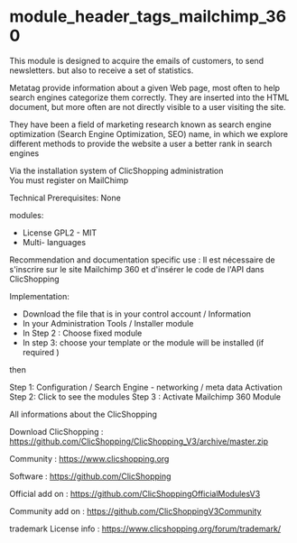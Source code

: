 # module_header_tags_mailchimp_360

This module is designed to acquire the emails of customers, to send newsletters. but also to receive a set of statistics.

Metatag provide information about a given Web page, most often to help search engines categorize them correctly. They are inserted into the HTML document, but more often are not directly visible to a user visiting the site.

They have been a field of marketing research known as search engine optimization (Search Engine Optimization, SEO) name, in which we explore different methods to provide the website a user a better rank in search engines

Via the installation system of ClicShopping administration  
You must register on MailChimp

Technical Prerequisites: None

modules:
- License GPL2 - MIT
- Multi- languages

Recommendation and documentation specific use :
Il  est nécessaire de s'inscrire sur le site Mailchimp 360 et d'insérer le code de l'API dans ClicShopping

Implementation:

- Download the file that is in your control account / Information
- In your Administration Tools / Installer module
- In Step 2 : Choose fixed module
- In step 3: choose your template or the module will be installed (if required )

then

Step 1: Configuration / Search Engine - networking  / meta data Activation
Step 2: Click to see the modules
Step 3 : Activate  Mailchimp 360 Module

All informations about the ClicShopping

 Download ClicShopping : https://github.com/ClicShopping/ClicShopping_V3/archive/master.zip

 Community : https://www.clicshopping.org

 Software : https://github.com/ClicShopping

 Official add on : https://github.com/ClicShoppingOfficialModulesV3

 Community add on : https://github.com/ClicShoppingV3Community

 trademark License info : https://www.clicshopping.org/forum/trademark/ 

